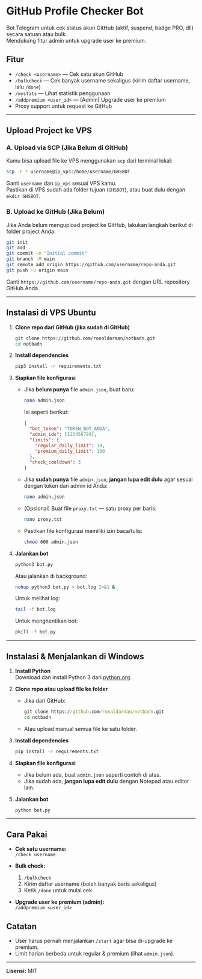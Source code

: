 # GitHub Profile Checker Bot

Bot Telegram untuk cek status akun GitHub (aktif, suspend, badge PRO, dll) secara satuan atau bulk.  
Mendukung fitur admin untuk upgrade user ke premium.

## Fitur
- `/check <username>` — Cek satu akun GitHub
- `/bulkcheck` — Cek banyak username sekaligus (kirim daftar username, lalu `/done`)
- `/mystats` — Lihat statistik penggunaan
- `/addpremium <user_id>` — (Admin) Upgrade user ke premium
- Proxy support untuk request ke GitHub

---

## Upload Project ke VPS

### **A. Upload via SCP (Jika Belum di GitHub)**
Kamu bisa upload file ke VPS menggunakan `scp` dari terminal lokal:
```bash
scp -r * username@ip_vps:/home/username/GHSBOT
```
Ganti `username` dan `ip_vps` sesuai VPS kamu.  
Pastikan di VPS sudah ada folder tujuan (`GHSBOT`), atau buat dulu dengan `mkdir GHSBOT`.

### **B. Upload ke GitHub (Jika Belum)**
Jika Anda belum mengupload project ke GitHub, lakukan langkah berikut di folder project Anda:
```bash
git init
git add .
git commit -m "Initial commit"
git branch -M main
git remote add origin https://github.com/username/repo-anda.git
git push -u origin main
```
Ganti `https://github.com/username/repo-anda.git` dengan URL repository GitHub Anda.

---

## Instalasi di VPS Ubuntu

1. **Clone repo dari GitHub (jika sudah di GitHub)**
    ```bash
    git clone https://github.com/ronaldarman/notbadn.git
    cd notbadn
    ```

2. **Install dependencies**
    ```bash
    pip3 install -r requirements.txt
    ```

3. **Siapkan file konfigurasi**
    - Jika **belum punya** file `admin.json`, buat baru:
      ```bash
      nano admin.json
      ```
      Isi seperti berikut:
      ```json
      {
        "bot_token": "TOKEN_BOT_ANDA",
        "admin_ids": [123456789],
        "limits": {
          "regular_daily_limit": 10,
          "premium_daily_limit": 100
        },
        "check_cooldown": 3
      }
      ```
    - Jika **sudah punya** file `admin.json`, **jangan lupa edit dulu** agar sesuai dengan token dan admin id Anda:
      ```bash
      nano admin.json
      ```
    - (Opsional) Buat file `proxy.txt` — satu proxy per baris:
      ```bash
      nano proxy.txt
      ```
    - Pastikan file konfigurasi memiliki izin baca/tulis:
      ```bash
      chmod 600 admin.json
      ```

4. **Jalankan bot**
    ```bash
    python3 bot.py
    ```
    Atau jalankan di background:
    ```bash
    nohup python3 bot.py > bot.log 2>&1 &
    ```
    Untuk melihat log:
    ```bash
    tail -f bot.log
    ```
    Untuk menghentikan bot:
    ```bash
    pkill -f bot.py
    ```

---

## Instalasi & Menjalankan di Windows

1. **Install Python**  
   Download dan install Python 3 dari [python.org](https://www.python.org/downloads/).

2. **Clone repo atau upload file ke folder**
    - Jika dari GitHub:
      ```cmd
      git clone https://github.com/ronaldarman/notbadn.git
      cd notbadn
      ```
    - Atau upload manual semua file ke satu folder.

3. **Install dependencies**
    ```cmd
    pip install -r requirements.txt
    ```

4. **Siapkan file konfigurasi**
    - Jika belum ada, buat `admin.json` seperti contoh di atas.
    - Jika sudah ada, **jangan lupa edit dulu** dengan Notepad atau editor lain.

5. **Jalankan bot**
    ```cmd
    python bot.py
    ```

---

## Cara Pakai

- **Cek satu username:**  
  `/check username`

- **Bulk check:**  
  1. `/bulkcheck`
  2. Kirim daftar username (boleh banyak baris sekaligus)
  3. Ketik `/done` untuk mulai cek

- **Upgrade user ke premium (admin):**  
  `/addpremium <user_id>`

## Catatan
- User harus pernah menjalankan `/start` agar bisa di-upgrade ke premium.
- Limit harian berbeda untuk regular & premium (lihat `admin.json`).

---

**Lisensi:** MIT
